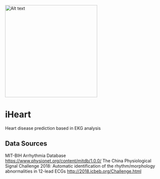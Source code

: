 
<img src="https://2.bp.blogspot.com/-y1hgL4zvQ-I/UObNXHSIHuI/AAAAAAAAAEk/4sTgpLCQF9k/s1600/ecg+black.gif" alt="Alt text" style="width: 300px;">

# iHeart
Heart disease prediction based in EKG analysis

## Data Sources
  MIT-BIH Arrhythmia Database 
    https://www.physionet.org/content/mitdb/1.0.0/
  The China Physiological Signal Challenge 2018: Automatic identification of the rhythm/morphology abnormalities in 12-lead ECGs
    http://2018.icbeb.org/Challenge.html
